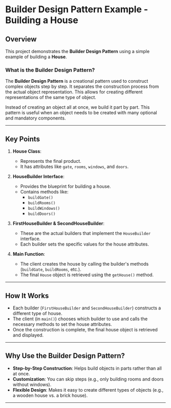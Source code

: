 # Builder Design Pattern Example - Building a House

## Overview

This project demonstrates the **Builder Design Pattern** using a simple example of building a **House**.

### What is the Builder Design Pattern?

The **Builder Design Pattern** is a creational pattern used to construct complex objects step by step. It separates the construction process from the actual object representation. This allows for creating different representations of the same type of object. 

Instead of creating an object all at once, we build it part by part. This pattern is useful when an object needs to be created with many optional and mandatory components.

---

## Key Points

1. **House Class**:
   - Represents the final product.
   - It has attributes like `gate`, `rooms`, `windows`, and `doors`.

2. **HouseBuilder Interface**:
   - Provides the blueprint for building a house.
   - Contains methods like:
     - `buildGate()`
     - `buildRooms()`
     - `buildWindows()`
     - `buildDoors()`

3. **FirstHouseBuilder & SecondHouseBuilder**:
   - These are the actual builders that implement the `HouseBuilder` interface.
   - Each builder sets the specific values for the house attributes.

4. **Main Function**:
   - The client creates the house by calling the builder's methods (`buildGate`, `buildRooms`, etc.).
   - The final `House` object is retrieved using the `getHouse()` method.

---

## How It Works

- Each builder (`FirstHouseBuilder` and `SecondHouseBuilder`) constructs a different type of house.
- The client (in `main()`) chooses which builder to use and calls the necessary methods to set the house attributes.
- Once the construction is complete, the final house object is retrieved and displayed.

---

## Why Use the Builder Design Pattern?

- **Step-by-Step Construction**: Helps build objects in parts rather than all at once.
- **Customization**: You can skip steps (e.g., only building rooms and doors without windows).
- **Flexible Design**: Makes it easy to create different types of objects (e.g., a wooden house vs. a brick house).

---
